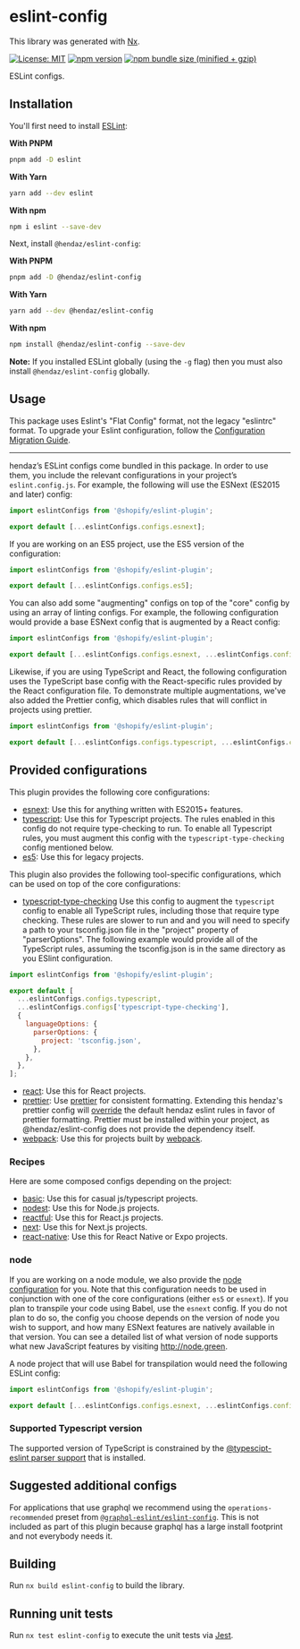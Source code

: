 # eslint-config

This library was generated with [Nx](https://nx.dev).

[![License: MIT](https://img.shields.io/badge/License-MIT-green.svg)](../../LICENSE.md) [![npm version](https://badge.fury.io/js/%40hendaz%2Feslint-config.svg)](https://badge.fury.io/js/%40hendaz%2Feslint-config.svg) [![npm bundle size (minified + gzip)](https://img.shields.io/bundlephobia/minzip/@hendaz/eslint-config.svg)](https://img.shields.io/bundlephobia/minzip/@hendaz/eslint-config.svg)

ESLint configs.

## Installation

You'll first need to install [ESLint](http://eslint.org):

**With PNPM**

```bash
pnpm add -D eslint
```

**With Yarn**

```bash
yarn add --dev eslint
```

**With npm**

```bash
npm i eslint --save-dev
```

Next, install `@hendaz/eslint-config`:

**With PNPM**

```bash
pnpm add -D @hendaz/eslint-config
```

**With Yarn**

```bash
yarn add --dev @hendaz/eslint-config
```

**With npm**

```bash
npm install @hendaz/eslint-config --save-dev
```

**Note:** If you installed ESLint globally (using the `-g` flag) then you must also install `@hendaz/eslint-config` globally.

## Usage

This package uses Eslint's "Flat Config" format, not the legacy "eslintrc" format. To upgrade your Eslint configuration, follow the [Configuration Migration Guide](https://eslint.org/docs/latest/use/configure/migration-guide).

---

hendaz’s ESLint configs come bundled in this package. In order to use them, you include the relevant configurations in your project’s `eslint.config.js`. For example, the following will use the ESNext (ES2015 and later) config:

```js
import eslintConfigs from '@shopify/eslint-plugin';

export default [...eslintConfigs.configs.esnext];
```

If you are working on an ES5 project, use the ES5 version of the configuration:

```js
import eslintConfigs from '@shopify/eslint-plugin';

export default [...eslintConfigs.configs.es5];
```

You can also add some "augmenting" configs on top of the "core" config by using an array of linting configs. For example, the following configuration would provide a base ESNext config that is augmented by a React config:

```js
import eslintConfigs from '@shopify/eslint-plugin';

export default [...eslintConfigs.configs.esnext, ...eslintConfigs.configs.react];
```

Likewise, if you are using TypeScript and React, the following configuration uses the TypeScript base config with the React-specific rules provided by the React configuration file. To demonstrate multiple augmentations, we've also added the Prettier config, which disables rules that will conflict in projects using prettier.

```js
import eslintConfigs from '@shopify/eslint-plugin';

export default [...eslintConfigs.configs.typescript, ...eslintConfigs.configs.react, ...eslintConfigs.configs.prettier];
```

## Provided configurations

This plugin provides the following core configurations:

- [esnext](lib/config/esnext.js): Use this for anything written with ES2015+ features.
- [typescript](lib/config/typescript.js): Use this for Typescript projects. The rules enabled in this config do not require type-checking to run. To enable all Typescript rules, you must augment this config with the `typescript-type-checking` config mentioned below.
- [es5](lib/config/es5.js): Use this for legacy projects.

This plugin also provides the following tool-specific configurations, which can be used on top of the core configurations:

- [typescript-type-checking](lib/config/typescript-type-checking.js) Use this config to augment the `typescript` config to enable all TypeScript rules, including those that require type checking. These rules are slower to run and and you will need to specify a path to your tsconfig.json file in the "project" property of "parserOptions". The following example would provide all of the TypeScript rules, assuming the tsconfig.json is in the same directory as you ESlint configuration.

```js
import eslintConfigs from '@shopify/eslint-plugin';

export default [
  ...eslintConfigs.configs.typescript,
  ...eslintConfigs.configs['typescript-type-checking'],
  {
    languageOptions: {
      parserOptions: {
        project: 'tsconfig.json',
      },
    },
  },
];
```

- [react](lib/config/react.js): Use this for React projects.
- [prettier](lib/config/prettier.js): Use [prettier](https://github.com/prettier/prettier) for consistent formatting. Extending this hendaz's prettier config will [override](https://github.com/prettier/eslint-config-prettier/blob/master/index.js) the default hendaz eslint rules in favor of prettier formatting. Prettier must be installed within your project, as @hendaz/eslint-config does not provide the dependency itself.
- [webpack](lib/config/webpack.js): Use this for projects built by [webpack](https://webpack.js.org/).

### Recipes

Here are some composed configs depending on the project:

- [basic](lib/config/recipes/basic.js): Use this for casual js/typescript projects.
- [nodest](lib/config/recipes/nodest.js): Use this for Node.js projects.
- [reactful](lib/config/recipes/reactful.js): Use this for React.js projects.
- [next](lib/config/recipes/next.js): Use this for Next.js projects.
- [react-native](lib/config/recipes/native.js): Use this for React Native or Expo projects.

### node

If you are working on a node module, we also provide the [node configuration](lib/config/node.js) for you. Note that this configuration needs to be used in conjunction with one of the core configurations (either `es5` or `esnext`). If you plan to transpile your code using Babel, use the `esnext` config. If you do not plan to do so, the config you choose depends on the version of node you wish to support, and how many ESNext features are natively available in that version. You can see a detailed list of what version of node supports what new JavaScript features by visiting <http://node.green>.

A node project that will use Babel for transpilation would need the following ESLint config:

```js
import eslintConfigs from '@shopify/eslint-plugin';

export default [...eslintConfigs.configs.esnext, ...eslintConfigs.configs.node];
```

### Supported Typescript version

The supported version of TypeScript is constrained by the [@typescipt-eslint parser support](https://github.com/typescript-eslint/typescript-eslint#supported-typescript-version) that is installed.

## Suggested additional configs

For applications that use graphql we recommend using the `operations-recommended` preset from [`@graphql-eslint/eslint-config`](https://github.com/B2o5T/graphql-eslint). This is not included as part of this plugin because graphql has a large install footprint and not everybody needs it.

## Building

Run `nx build eslint-config` to build the library.

## Running unit tests

Run `nx test eslint-config` to execute the unit tests via [Jest](https://jestjs.io).

